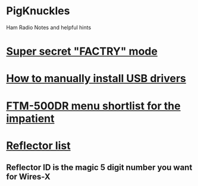 # PigKnuckles
Ham Radio Notes and helpful hints

# [Super secret "FACTRY" mode](FactryMode.md)
# [How to manually install USB drivers](ManualUSB.md)
# [FTM-500DR menu shortlist for the impatient](FTM-500DR.md)
# [Reflector list](https://w0chp.radio/ysf-reflectors/)
## Reflector ID is the magic 5 digit number you want for Wires-X
